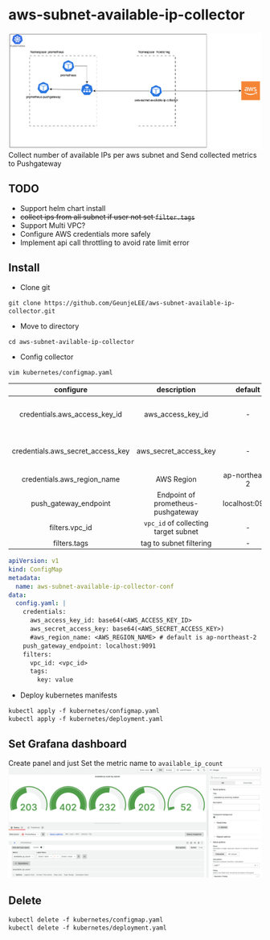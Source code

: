 # aws-subnet-available-ip-collector
![arch](./doc/img/arch.png)
Collect number of available IPs per aws subnet and Send collected metrics to Pushgateway

## TODO
- Support helm chart install
- ~~collect ips from all subnet if user not set `filter.tags`~~
- Support Multi VPC?
- Configure AWS credentials more safely
- Implement api call throttling to avoid rate limit error

## Install
- Clone git
```shell
git clone https://github.com/GeunjeLEE/aws-subnet-available-ip-collector.git
```

- Move to directory
```shell
cd aws-subnet-avilable-ip-collector
```

- Config collector
```shell
vim kubernetes/configmap.yaml
```
| configure | description | default | etc |
| :---:   | :---: | :---: | :---: |
| credentials.aws_access_key_id | aws_access_key_id  | - | Need AmazonVPCReadOnlyAccess policy<br>Need to encrypt with base64 |
| credentials.aws_secret_access_key | aws_secret_access_key | - | Need AmazonVPCReadOnlyAccess policy<br>Need to encrypt with base64 |
| credentials.aws_region_name | AWS Region | ap-northeast-2 | |
| push_gateway_endpoint | Endpoint of prometheus-pushgateway | localhost:0901 | - |
| filters.vpc_id | `vpc_id` of collecting target subnet | - | |
| filters.tags | tag to subnet filtering | - | |
```yaml
apiVersion: v1
kind: ConfigMap
metadata:
  name: aws-subnet-available-ip-collector-conf
data:
  config.yaml: |
    credentials:
      aws_access_key_id: base64(<AWS_ACCESS_KEY_ID>
      aws_secret_access_key: base64(<AWS_SECRET_ACCESS_KEY>)
      #aws_region_name: <AWS_REGION_NAME> # default is ap-northeast-2
    push_gateway_endpoint: localhost:9091
    filters:
      vpc_id: <vpc_id>
      tags:
        key: value
```

- Deploy kubernetes manifests
```shell
kubectl apply -f kubernetes/configmap.yaml
kubectl apply -f kubernetes/deployment.yaml
```

## Set Grafana dashboard
Create panel and just Set the metric name to `available_ip_count`
![dashboard](./doc/img/dashboard.png) 


## Delete
```shell
kubectl delete -f kubernetes/configmap.yaml
kubectl delete -f kubernetes/deployment.yaml
```


